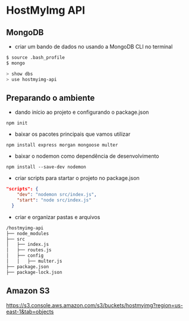 # HostMyImg API

## MongoDB

- criar um bando de dados no usando a MongoDB CLI no terminal

```bash
$ source .bash_profile
$ mongo

> show dbs
> use hostmyimg-api
```

## Preparando o ambiente

- dando início ao projeto e configurando o package.json

`npm init`

- baixar os pacotes principais que vamos utilizar 

`npm install express morgan mongoose multer`

- baixar o nodemon como dependência de desenvolvimento 

`npm install --save-dev nodemon`

- criar scripts para startar o projeto no package.json

```json
"scripts": {
    "dev": "nodemon src/index.js",
    "start": "node src/index.js"
  }
```

- criar e organizar pastas e arquivos

```bash
/hostmyimg-api
├── node_modules
├── src
│   ├── index.js
│   ├── routes.js
│   ├── config
│   │   ├── multer.js
├── package.json
├── package-lock.json
```

## Amazon S3

https://s3.console.aws.amazon.com/s3/buckets/hostmyimg?region=us-east-1&tab=objects

